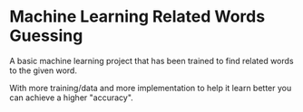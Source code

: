 # Machine Learning Related Words Guessing

A basic machine learning project that has been trained to find related words to the given word.

With more training/data and more implementation to help it learn better you can achieve a higher "accuracy".
